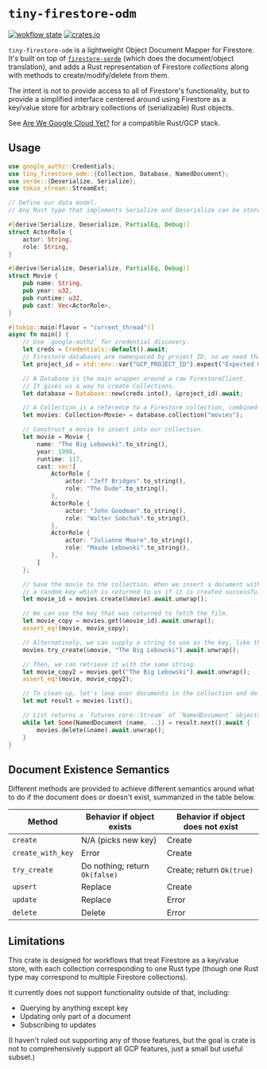 # `tiny-firestore-odm`

[![wokflow state](https://github.com/paulgb/tiny-firestore-odm/workflows/Rust/badge.svg)](https://github.com/paulgb/tiny-firestore-odm/actions/workflows/rust.yml)
[![crates.io](https://img.shields.io/crates/v/tiny-firestore-odm.svg)](https://crates.io/crates/tiny-firestore-odm)

`tiny-firestore-odm` is a lightweight Object Document Mapper for Firestore. It's built on top of
[`firestore-serde`](https://github.com/paulgb/firestore-serde) (which does the
document/object translation), and adds a Rust representation of Firestore *collections* along with
methods to create/modify/delete from them.

The intent is not to provide access to all of Firestore's functionality, but to provide a
simplified interface centered around using Firestore as a key/value store for arbitrary
collections of (serializable) Rust objects.

See [Are We Google Cloud Yet?](https://github.com/paulgb/are-we-google-cloud-yet) for a compatible Rust/GCP stack.

## Usage

```rust
use google_authz::Credentials;
use tiny_firestore_odm::{Collection, Database, NamedDocument};
use serde::{Deserialize, Serialize};
use tokio_stream::StreamExt;

// Define our data model.
// Any Rust type that implements Serialize and Deserialize can be stored in a Collection.

#[derive(Serialize, Deserialize, PartialEq, Debug)]
struct ActorRole {
    actor: String,
    role: String,
}

#[derive(Serialize, Deserialize, PartialEq, Debug)]
struct Movie {
    pub name: String,
    pub year: u32,
    pub runtime: u32,
    pub cast: Vec<ActorRole>,
}

#[tokio::main(flavor = "current_thread")]
async fn main() {
    // Use `google-authz` for credential discovery.
    let creds = Credentials::default().await;
    // Firestore databases are namespaced by project ID, so we need that too.
    let project_id = std::env::var("GCP_PROJECT_ID").expect("Expected GCP_PROJECT_ID env var.");

    // A Database is the main wrapper around a raw FirestoreClient.
    // It gives us a way to create Collections.
    let database = Database::new(creds.into(), &project_id).await;

    // A Collection is a reference to a Firestore collection, combined with a type.
    let movies: Collection<Movie> = database.collection("movies");

    // Construct a movie to insert into our collection.
    let movie = Movie {
        name: "The Big Lebowski".to_string(),
        year: 1998,
        runtime: 117,
        cast: vec![
            ActorRole {
                actor: "Jeff Bridges".to_string(),
                role: "The Dude".to_string(),
            },
            ActorRole {
                actor: "John Goodman".to_string(),
                role: "Walter Sobchak".to_string(),
            },
            ActorRole {
                actor: "Julianne Moore".to_string(),
                role: "Maude Lebowski".to_string(),
            },
        ]
    };

    // Save the movie to the collection. When we insert a document with `create`, it is assigned
    // a random key which is returned to us if it is created successfully.
    let movie_id = movies.create(&movie).await.unwrap();

    // We can use the key that was returned to fetch the film.
    let movie_copy = movies.get(&movie_id).await.unwrap();
    assert_eq!(movie, movie_copy);

    // Alternatively, we can supply a string to use as the key, like this:
    movies.try_create(&movie, "The Big Lebowski").await.unwrap();

    // Then, we can retrieve it with the same string.
    let movie_copy2 = movies.get("The Big Lebowski").await.unwrap();
    assert_eq!(movie, movie_copy2);

    // To clean up, let's loop over documents in the collection and delete them.
    let mut result = movies.list();

    // List returns a `futures_core::Stream` of `NamedDocument` objects.
    while let Some(NamedDocument {name, ..}) = result.next().await {
        movies.delete(&name).await.unwrap();
    }
}
```

## Document Existence Semantics

Different methods are provided to achieve different semantics around what to do if the document
does or doesn't exist, summarized in the table below.

| Method            | Behavior if object exists      | Behavior if object does not exist |
| ----------------- | ------------------------------ | --------------------------------- |
| `create`          | N/A (picks new key)            | Create                            |
| `create_with_key` | Error                          | Create                            |
| `try_create`      | Do nothing; return `Ok(false)` | Create; return `Ok(true)`         |
| `upsert`          | Replace                        | Create                            |
| `update`          | Replace                        | Error                             |
| `delete`          | Delete                         | Error                             |

## Limitations

This crate is designed for workflows that treat Firestore as a key/value store, with each
collection corresponding to one Rust type (though one Rust type may correspond to multiple
Firestore collections).

It currently does not support functionality outside of that, including:
- Querying by anything except key
- Updating only part of a document
- Subscribing to updates

(I haven't ruled out supporting any of those features, but the goal is crate is not to
comprehensively support all GCP features, just a small but useful subset.)